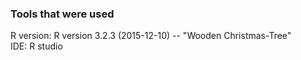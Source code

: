 ### Tools that were used
R version: R version 3.2.3 (2015-12-10) -- "Wooden Christmas-Tree" <br/>
IDE: R studio <br/>
